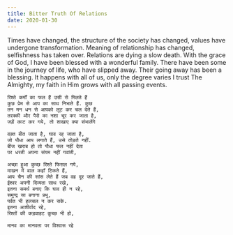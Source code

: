 ```yaml
---
title: Bitter Truth Of Relations
date: 2020-01-30
---
```


Times have changed, the structure of the society has changed, 
values have undergone transformation. Meaning of relationship
has changed, selfishness has taken over. Relations are dying a
slow death. With the grace of God, I have been blessed with a
wonderful family. There have been some in the journey of life, 
who have slipped away. Their going away has been a blessing. It
happens with all of us, only the degree varies
I trust The Almighty, my faith in Him grows with all passing
events. 

```poem
रिश्ते कर्मों का फल हैं उसी से मिलते हैं
कुछ प्रेम से आप का साथ निभाते हैं. कुछ
तन मन धन से आपको लूट कर चल देते हैं, 
तरक्की और पैसे का नशा चूर कर जाता है, 
जड़ें काट कर गये, तो शाखाए क्या संभालेंगे

वक़्त बीत जाता है, घाव रह जाता है, 
जो पौधा आप लगाते हैं, उसे तोड़ते नहीं. 
बीज खराब हो तो पौधा फल नहीं देता
पर धरती अपना संयम नहीं गवांती, 

अच्छा हुआ कुच्छ रिश्ते फिसल गये, 
माखन में बाल कहाँ टिकते हैं, 
आप चैन की सांस लेते हैं जब वह दूर जाते हैं, 
ईश्वर अपनी दिव्यता साथ रखे, 
इतना समर्थ बनाए कि घाव ही न रहे, 
समुन्द्र सा बनाना प्रभु, 
पर्वत भी हलचल न कर सके. 
इतना आशीर्वाद रहे, 
रिश्तों की कड़वाहट कुच्छ भी हो, 

मानव का मानवता पर विश्वास रहे
```
